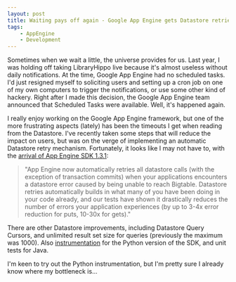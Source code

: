 ```yaml
---
layout: post
title: Waiting pays off again - Google App Engine gets Datastore retries
tags:
    - AppEngine
    - Development
---
```

<p>Sometimes when we wait a little, the universe provides for us. Last year, I was holding off taking LibraryHippo live because it's almost useless without daily notifications. At the time, Google App Engine had no scheduled tasks. I'd just resigned myself to soliciting users and setting up a cron job on one of my own computers to trigger the notifications, or use some other kind of hackery. Right after I made this decision, the Google App Engine team announced that Scheduled Tasks were available. Well, it's happened again.</p>
<p>I really enjoy working on the Google App Engine framework, but one of the more frustrating aspects (lately) has been the timeouts I get when reading from the Datastore. I've recently taken some steps that will reduce the impact on users, but was on the verge of implementing an automatic Datastore retry mechanism.
Fortunately, it looks like I may not have to, with the <a href="http://googleappengine.blogspot.com/2010/02/app-engine-sdk-131-including-major.html">arrival of App Engine SDK 1.3.1</a>:</p>

>"App Engine now automatically retries all datastore calls (with the exception of transaction commits) when your applications encounters a datastore error caused by being unable to reach Bigtable. Datastore retries automatically builds in what many of you have been doing in your code already, and our tests have shown it drastically reduces the number of errors your application experiences (by up to 3-4x error reduction for puts, 10-30x for gets)."

There are other Datastore improvements, including Datastore Query Cursors, and unlimited result set size for queries (previously the maximum was 1000). Also <a href="http://code.google.com/appengine/docs/python/tools/appstats.html">instrumentation</a> for the Python version of the SDK, and unit tests for Java.

I'm keen to try out the Python instrumentation, but I'm pretty sure I already know where my bottleneck is...
